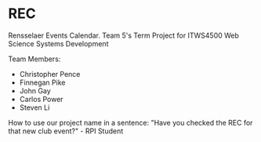 # REC
Rensselaer Events Calendar. Team 5's Term Project for ITWS4500 Web Science Systems Development

Team Members:
- Christopher Pence
- Finnegan Pike
- John Gay
- Carlos Power
- Steven Li

How to use our project name in a sentence:
"Have you checked the REC for that new club event?" - RPI Student